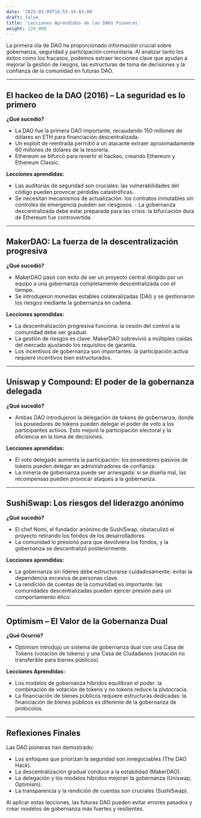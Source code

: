 ```yaml
---
date: '2025-03-09T16:55:34-03:00'
draft: false
title: 'Lecciones Aprendidas de las DAOs Pioneras'
weight: 124_000
---
```


La primera ola de DAO ha proporcionado información crucial sobre gobernanza, seguridad y participación comunitaria. Al analizar tanto los éxitos como los fracasos, podemos extraer lecciones clave que ayudan a mejorar la gestión de riesgos, las estructuras de toma de decisiones y la confianza de la comunidad en futuras DAO.

---

## **El hackeo de la DAO (2016) – La seguridad es lo primero**

**¿Qué sucedió?**
- La DAO fue la primera DAO importante, recaudando 150 millones de dólares en ETH para financiación descentralizada.
- Un exploit de reentrada permitió a un atacante extraer aproximadamente 60 millones de dólares de la tesorería.
- Ethereum se bifurcó para revertir el hackeo, creando Ethereum y Ethereum Classic.

**Lecciones aprendidas:**
- Las auditorías de seguridad son cruciales: las vulnerabilidades del código pueden provocar pérdidas catastróficas.
- Se necesitan mecanismos de actualización: los contratos inmutables sin controles de emergencia pueden ser riesgosos. - La gobernanza descentralizada debe estar preparada para las crisis: la bifurcación dura de Ethereum fue controvertida.

---

## **MakerDAO: La fuerza de la descentralización progresiva**

**¿Qué sucedió?**
- MakerDAO pasó con éxito de ser un proyecto central dirigido por un equipo a una gobernanza completamente descentralizada con el tiempo.
- Se introdujeron monedas estables colateralizadas (DAI) y se gestionaron los riesgos mediante la gobernanza en cadena.

**Lecciones aprendidas:**
- La descentralización progresiva funciona: la cesión del control a la comunidad debe ser gradual.
- La gestión de riesgos es clave: MakerDAO sobrevivió a múltiples caídas del mercado ajustando los requisitos de garantía.
- Los incentivos de gobernanza son importantes: la participación activa requiere incentivos bien estructurados.

---

## **Uniswap y Compound: El poder de la gobernanza delegada**

**¿Qué sucedió?**
- Ambas DAO introdujeron la delegación de tokens de gobernanza, donde los poseedores de tokens pueden delegar el poder de voto a los participantes activos. Esto mejoró la participación electoral y la eficiencia en la toma de decisiones.

**Lecciones aprendidas:**
- El voto delegado aumenta la participación: los poseedores pasivos de tokens pueden delegar en administradores de confianza.
- La minería de gobernanza puede ser arriesgada: si se diseña mal, las recompensas pueden provocar ataques a la gobernanza.

---

## **SushiSwap: Los riesgos del liderazgo anónimo**

**¿Qué sucedió?**
- El chef Nomi, el fundador anónimo de SushiSwap, obstaculizó el proyecto retirando los fondos de los desarrolladores.
- La comunidad lo presionó para que devolviera los fondos, y la gobernanza se descentralizó posteriormente.

**Lecciones aprendidas:**
- La gobernanza sin líderes debe estructurarse cuidadosamente: evitar la dependencia excesiva de personas clave.
- La rendición de cuentas de la comunidad es importante: las comunidades descentralizadas pueden ejercer presión para un comportamiento ético.

---

## **Optimism – El Valor de la Gobernanza Dual**

**¿Qué Ocurrió?**
- Optimism introdujo un sistema de gobernanza dual con una Casa de Tokens (votación de tokens) y una Casa de Ciudadanos (votación no transferible para bienes públicos).

**Lecciones Aprendidas:**
- Los modelos de gobernanza híbridos equilibran el poder: la combinación de votación de tokens y no tokens reduce la plutocracia.
- La financiación de bienes públicos requiere estructuras dedicadas: la financiación de bienes públicos es diferente de la gobernanza de protocolos.

- ---

## **Reflexiones Finales**

Las DAO pioneras han demostrado:

- Los enfoques que priorizan la seguridad son innegociables (The DAO Hack).
- La descentralización gradual conduce a la estabilidad (MakerDAO).
- La delegación y los modelos híbridos mejoran la gobernanza (Uniswap, Optimism).
- La transparencia y la rendición de cuentas son cruciales (SushiSwap).

Al aplicar estas lecciones, las futuras DAO pueden evitar errores pasados ​​y crear modelos de gobernanza más fuertes y resilientes.
